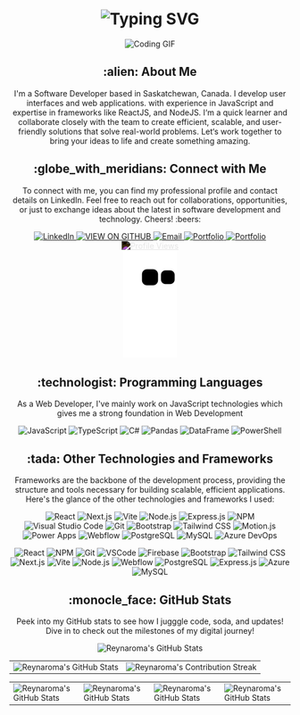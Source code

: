 <div align="center">
    <h1>
        <img src="https://readme-typing-svg.herokuapp.com?font=Jetbrains+mono&size=40&duration=3000&color=33FF33&center=true&vCenter=true&width=435&lines=Hey..+I'm+Reyna;This+is..;..my+Github..;" alt="Typing SVG"/>
    </h1>
</div>
<div align="center">
  <img src="https://media.giphy.com/media/jTNG3RF6EwbkpD4LZx/giphy.gif" alt="Coding GIF">
</div>

<div align="center">
    <h2>:alien: About Me</h2>
    <p>I'm a Software Developer based in Saskatchewan, Canada. I develop user interfaces and web applications.
    with experience in JavaScript and expertise in frameworks like ReactJS, and NodeJS. I‘m a quick learner and 
    collaborate closely with the team to create efficient, scalable, and user-friendly solutions that solve 
    real-world problems. Let‘s work together to bring your ideas to life and create something amazing.</p>
    
</div>
<div align="center">
    <h2>:globe_with_meridians: Connect with Me</h2>
    <p>To connect with me, you can find my professional profile and contact details on LinkedIn. Feel free to reach
    out for collaborations, opportunities, or just to exchange ideas about the latest in software development and technology.
    Cheers! :beers:</p>
    <a href="https://www.linkedin.com/in/reyna-may-roma/">
        <img src="https://img.shields.io/badge/REYNA_MAY_ROMA-0077B5?style=for-the-badge&logo=linkedin&logoColor=white" alt="LinkedIn"/>
    </a>
    <a href="https://github.com/reynaroma">
        <img src="https://img.shields.io/badge/VIEW_ON_GITHUB-100000?style=for-the-badge&logo=github&logoColor=white" alt="VIEW ON GITHUB"/>
    </a>
    <a href="mailto:roma.reynamay@gmail.com">
        <img src="https://img.shields.io/badge/roma.reynamay@gmail.com-ac9bd6?style=for-the-badge&logo=gmail&logoColor=white" alt="Email"/>
    </a>
    <a href="https://reyna-portfolio-kappa.vercel.app/">
        <img src="https://img.shields.io/badge/View_my_Portfolio-9cc47e?style=for-the-badge" alt="Portfolio"/>
    </a>
        <a href="https://flowcv.com/resume/eldhilr8bi/">
        <img src="https://img.shields.io/badge/Link_to_my_Resume-FF0000?style=for-the-badge" alt="Portfolio"/>
    </a>
    <a href="https://github.com/reynaroma">
        <img src="https://komarev.com/ghpvc/?username=reynaroma" alt="Profile Views" style="filter: invert(1); width: 100px; height: 20px;"/>
    </a>
</div>
<div align="center">
    <img src="https://raw.githubusercontent.com/reynaroma/reynaroma/main/github-contribution-grid-snake.svg" alt="GitHub Contribution Grid Snake Animation"/>
</div>

<div align="center">
    <h2>:technologist: Programming Languages</h2>
    <p>As a Web Developer, I've mainly work on JavaScript technologies which gives me a strong foundation in Web Development </p>
    <img src="https://img.shields.io/badge/JavaScript-F7DF1E?style=for-the-badge&logo=javascript&logoColor=black" alt="JavaScript" />
    <img src="https://img.shields.io/badge/TypeScript-007ACC?style=for-the-badge&logo=typescript&logoColor=white" alt="TypeScript" />
    <img src="https://img.shields.io/badge/C%23-239120?style=for-the-badge&logo=c-sharp&logoColor=white" alt="C#" />
    <img src="https://img.shields.io/badge/Pandas-150458?style=for-the-badge&logo=pandas&logoColor=white" alt="Pandas" />
    <img src="https://img.shields.io/badge/DataFrame-3776AB?style=for-the-badge&logo=python&logoColor=white" alt="DataFrame" />
    <img src="https://img.shields.io/badge/PowerShell-5391FE?style=for-the-badge&logo=powershell&logoColor=white" alt="PowerShell" />
</div>

<div align="center">
    <h2>:tada: Other Technologies and Frameworks</h2>
    <p>Frameworks are the backbone of the development process, providing the structure and tools necessary for building scalable,
    efficient applications. Here's the glance of the other technologies and frameworks I used:</p>
    <img src="https://img.shields.io/badge/React-61DAFB?style=for-the-badge&logo=react&logoColor=white" alt="React" />
    <img src="https://img.shields.io/badge/Next.js-000000?style=for-the-badge&logo=next.js&logoColor=white" alt="Next.js" />
    <img src="https://img.shields.io/badge/Vite-000000?style=for-the-badge&logo=vite&logoColor=white" alt="Vite" />
    <img src="https://img.shields.io/badge/Node.js-43853D?style=for-the-badge&logo=node.js&logoColor=white" alt="Node.js" />
    <img src="https://img.shields.io/badge/Express.js-000000?style=for-the-badge&logo=express&logoColor=white" alt="Express.js" />
    <img src="https://img.shields.io/badge/NPM-CB3837?style=for-the-badge&logo=npm&logoColor=white" alt="NPM" />
    <img src="https://img.shields.io/badge/Visual%20Studio%20Code-007ACC?style=for-the-badge&logo=visual-studio-code&logoColor=white" alt="Visual Studio Code" />
    <img src="https://img.shields.io/badge/Git-F05032?style=for-the-badge&logo=git&logoColor=white" alt="Git" />
    <img src="https://img.shields.io/badge/Bootstrap-563D7C?style=for-the-badge&logo=bootstrap&logoColor=white" alt="Bootstrap" />
    <img src="https://img.shields.io/badge/Tailwind%20CSS-38B2AC?style=for-the-badge&logo=tailwind-css&logoColor=white" alt="Tailwind CSS" />
    <img src="https://img.shields.io/badge/Motion.js-000000?style=for-the-badge&logo=motion&logoColor=white" alt="Motion.js" />
    <img src="https://img.shields.io/badge/Power%20Apps-008272?style=for-the-badge&logo=microsoft-powerapps&logoColor=white" alt="Power Apps" />
    <img src="https://img.shields.io/badge/Webflow-4353FF?style=for-the-badge&logo=webflow&logoColor=white" alt="Webflow" />
    <img src="https://img.shields.io/badge/PostgreSQL-336791?style=for-the-badge&logo=postgresql&logoColor=white" alt="PostgreSQL" />
    <img src="https://img.shields.io/badge/MySQL-4479A1?style=for-the-badge&logo=mysql&logoColor=white" alt="MySQL" />
    <img src="https://img.shields.io/badge/Azure%20DevOps-0078D7?style=for-the-badge&logo=azure-devops&logoColor=white" alt="Azure DevOps" />
<p align="center">
    <img src="https://cdn.jsdelivr.net/gh/devicons/devicon/icons/react/react-original.svg" alt="React" width="45" height="45"/>
    <img src="https://cdn.jsdelivr.net/gh/devicons/devicon/icons/npm/npm-original-wordmark.svg" alt="NPM" width="45" height="45"/>
    <img src="https://cdn.jsdelivr.net/gh/devicons/devicon/icons/git/git-original.svg" alt="Git" width="45" height="45"/>
    <img src="https://cdn.jsdelivr.net/gh/devicons/devicon/icons/vscode/vscode-original.svg" alt="VSCode" width="45" height="45"/>
    <img src="https://cdn.jsdelivr.net/gh/devicons/devicon/icons/firebase/firebase-plain.svg" alt="Firebase" width="45" height="45"/>
    <img src="https://cdn.jsdelivr.net/gh/devicons/devicon/icons/bootstrap/bootstrap-original.svg" alt="Bootstrap" width="45" height="45"/>
    <img src="https://cdn.jsdelivr.net/gh/devicons/devicon/icons/tailwindcss/tailwindcss-original.svg" alt="Tailwind CSS" width="45" height="45"/>
    <img src="https://cdn.jsdelivr.net/gh/devicons/devicon/icons/nextjs/nextjs-original.svg" alt="Next.js" width="45" height="45"/>
    <img src="https://cdn.jsdelivr.net/gh/devicons/devicon/icons/vite/vite-original.svg" alt="Vite" width="45" height="45"/>
    <img src="https://cdn.jsdelivr.net/gh/devicons/devicon/icons/nodejs/nodejs-original.svg" alt="Node.js" width="45" height="45"/>
    <img src="https://cdn.jsdelivr.net/gh/devicons/devicon/icons/webflow/webflow-original.svg" alt="Webflow" width="45" height="45"/>
    <img src="https://cdn.jsdelivr.net/gh/devicons/devicon/icons/postgresql/postgresql-original.svg" alt="PostgreSQL" width="45" height="45"/>
    <img src="https://cdn.jsdelivr.net/gh/devicons/devicon/icons/express/express-original.svg" alt="Express.js" width="45" height="45"/>
    <img src="https://cdn.jsdelivr.net/gh/devicons/devicon/icons/azure/azure-original.svg" alt="Azure" width="45" height="45"/>
    <img src="https://cdn.jsdelivr.net/gh/devicons/devicon/icons/mysql/mysql-original.svg" alt="MySQL" width="45" height="45"/>
</p>

</div>

<div align="center">
    <h2>:monocle_face: GitHub Stats</h2>
    <p>Peek into my GitHub stats to see how I jugggle code, soda, and updates! Dive in to check out the milestones of my digital journey!</p>
    <img src="https://github-profile-summary-cards.vercel.app/api/cards/profile-details?username=reynaroma&theme=github_dark"             alt="Reynaroma's GitHub Stats"/>
</div>
<table align="center" width="100%" height="100%" >
    <tr>
        <td><img style="border: none;" src="https://github-profile-summary-cards.vercel.app/api/cards/profile-details?username=reynaroma&theme=github_dark" alt="Reynaroma's GitHub Stats"/></td>   
        <td><img style="border: none;" src="https://github-readme-streak-stats.herokuapp.com/?user=reynaroma&theme=merko" alt="Reynaroma's Contribution Streak"/></td>
    </tr>
</table>


<table align="center" width="100%" height="100%" >
    <tr>
        <td><img style="border: none;" src="https://github-profile-summary-cards.vercel.app/api/cards/stats?username=reynaroma&theme=github_dark" alt="Reynaroma's GitHub Stats"/></td>
        <td><img style="border: none;" src="https://github-profile-summary-cards.vercel.app/api/cards/productive-time?username=reynaroma&theme=github_dark&utcOffset=10" alt="Reynaroma's GitHub Stats"/></td>
        <td><img style="border: none;" src="https://github-profile-summary-cards.vercel.app/api/cards/repos-per-language?username=reynaroma&theme=github_dark" alt="Reynaroma's GitHub Stats"/></td>
        <td><img style="border: none;" src="https://github-profile-summary-cards.vercel.app/api/cards/most-commit-language?username=reynaroma&theme=github_dark" alt="Reynaroma's GitHub Stats"/></td>
    </tr>
</table>
